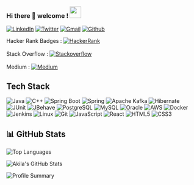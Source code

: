 ### Hi there 👋 welcome !     <img src="https://media.giphy.com/media/WUlplcMpOCEmTGBtBW/giphy.gif" width="30">  

<!--



**AkilaDee/AkilaDee** is a ✨ _special_ ✨ repository because its `README.md` (this file) appears on your GitHub profile.

Here are some ideas to get you started:

- 🔭 I’m currently working on ...
- 🌱 I’m currently learning ...
- 👯 I’m looking to collaborate on ...
- 🤔 I’m looking for help with ...
- 💬 Ask me about ...
- 📫 How to reach me: ...
- 😄 Pronouns: ...
- ⚡ Fun fact: ...
-->

[![LinkedIn](https://img.shields.io/badge/--linkedin?label=LinkedIn&logo=LinkedIn&style=social)](https://www.linkedin.com/in/akiladee)
[![Twitter](https://img.shields.io/badge/--Twitter?label=Twitter&logo=Twitter&style=social)](https://twitter.com/AkilaDee)
[![Gmail](https://img.shields.io/badge/--linkedin?label=Gmail&logo=gmail&style=social)](mailto:akila.mde@gmail.com)
[![Github](https://img.shields.io/github/followers/AkilaDee?label=Follow%20Me&style=social)](https://github.com/AkilaDee)<br/>

Hacker Rank Badges : [![HackerRank](https://img.shields.io/badge/--dev?label=HackerRank&logo=Hackerrank&style=social)](https://www.hackerrank.com/akiladee)  
&nbsp;&nbsp;&nbsp;&nbsp;  
Stack Overflow : [![Stackoverflow](https://img.shields.io/badge/--Stackoverflow?label=Stackoverflow&logo=Stackoverflow&style=social)](https://stackoverflow.com/users/14577057/akila-de-silva)  
&nbsp;&nbsp;&nbsp;&nbsp;  
Medium : [![Medium](https://img.shields.io/badge/--Medium?label=Medium&logo=Medium&style=social)](https://medium.com/@akiladee)


## Tech Stack
<p>
<img alt="Java" src="https://img.shields.io/badge/Java-25A162?style=flat-square&logo=openjdk&logoColor=black" />
<img alt="C++" src="https://img.shields.io/badge/C++-00599C?style=flat-square&logo=cplusplus&logoColor=white" />
<img alt="Spring Boot" src="https://img.shields.io/badge/Springboot-%23039BE5.svg?style=flat-square&logo=springboot" />
<img alt="Spring" src="https://img.shields.io/badge/Spring-%236DB33F.svg?style=flat-square&logo=spring&logoColor=white" />
<img alt="Apache Kafka" src="https://img.shields.io/badge/Apache%20Kafka-231F20?style=flat-square&logo=apachekafka&logoColor=white" />
<img alt="Hibernate" src="https://img.shields.io/badge/Hibernate-59666C.svg?style=flat-square&logo=hibernate&logoColor=white" />
<img alt="JUnit" src="https://img.shields.io/badge/JUnit-25A162?style=flat-square&logo=junit5&logoColor=white" />
<img alt="JBehave" src="https://img.shields.io/badge/JBehave-007396?style=flat-square&logo=java&logoColor=white" />
<img alt="PostgreSQL" src="https://img.shields.io/badge/PostgreSQL-336791?style=flat-square&logo=postgresql&logoColor=white" />
<img alt="MySQL" src="https://img.shields.io/badge/MySQL-4479A1?style=flat-square&logo=mysql&logoColor=white" />
<img alt="Oracle" src="https://img.shields.io/badge/Oracle-F80000?style=flat-square&logo=oracle&logoColor=white" />
<img alt="AWS" src="https://img.shields.io/badge/AWS-232F3E?style=flat-square&logo=amazon-aws&logoColor=white" />
<img alt="Docker" src="https://img.shields.io/badge/Docker-2496ED?style=flat-square&logo=docker&logoColor=white" />
<img alt="Jenkins" src="https://img.shields.io/badge/Jenkins-D24939?style=flat-square&logo=jenkins&logoColor=white" />
<img alt="Linux" src="https://img.shields.io/badge/Linux-FCC624?style=flat-square&logo=linux&logoColor=black" />
<img alt="Git" src="https://img.shields.io/badge/Git-F05032?style=flat-square&logo=git&logoColor=white" />
<img alt="JavaScript" src="https://img.shields.io/badge/JavaScript%20-%23F7DF1E.svg?style=flat-square&logo=javascript&logoColor=black" />
<img alt="React" src="https://img.shields.io/badge/React-20232A?style=flat-square&logo=react&logoColor=61DAFB" />
<img alt="HTML5" src="https://img.shields.io/badge/HTML5-E34F26?style=flat-square&logo=html5&logoColor=white" />
<img alt="CSS3" src="https://img.shields.io/badge/CSS3-1572B6?style=flat-square&logo=css3&logoColor=white" />
</p>


## 📊 GitHub Stats

![Top Languages](https://github-readme-stats.vercel.app/api/top-langs/?username=AkilaDee&layout=compact&bg_color=000000&text_color=FFFFFF)

![Akila's GitHub Stats](https://github-readme-stats.vercel.app/api?username=AkilaDee&show_icons=true&count_private=true&hide=contribs,prs&bg_color=000000&text_color=FFFFFF)

![Profile Summary](https://github-profile-summary-cards.vercel.app/api/cards/profile-details?username=AkilaDee&theme=github_dark)



